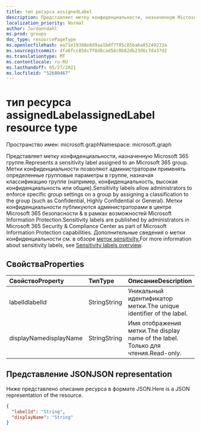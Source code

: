 ```yaml
---
title: тип ресурса assignedLabel
description: Представляет метку конфиденциальности, назначенную Microsoft 365 группе.
localization_priority: Normal
author: Jordanndahl
ms.prod: groups
doc_type: resourcePageType
ms.openlocfilehash: ea71e19388e8d9aa1bdf7f85c85ba6a85249233a
ms.sourcegitcommit: 4fa6fcc058c7f8d8cad58c0b82db23d6c7da37d2
ms.translationtype: MT
ms.contentlocale: ru-RU
ms.lasthandoff: 05/27/2021
ms.locfileid: "52680467"
---
```

# <a name="assignedlabel-resource-type"></a><span data-ttu-id="28cb4-103">тип ресурса assignedLabel</span><span class="sxs-lookup"><span data-stu-id="28cb4-103">assignedLabel resource type</span></span>

<span data-ttu-id="28cb4-104">Пространство имен: microsoft.graph</span><span class="sxs-lookup"><span data-stu-id="28cb4-104">Namespace: microsoft.graph</span></span>

<span data-ttu-id="28cb4-105">Представляет метку конфиденциальности, назначенную Microsoft 365 группе.</span><span class="sxs-lookup"><span data-stu-id="28cb4-105">Represents a sensitivity label assigned to an Microsoft 365 group.</span></span> <span data-ttu-id="28cb4-106">Метки конфиденциальности позволяют администраторам применять определенные групповые параметры в группе, назначая классификацию группе (например, конфиденциальность, высокая конфиденциальность или общие).</span><span class="sxs-lookup"><span data-stu-id="28cb4-106">Sensitivity labels allow administrators to enforce specific group settings on a group by assigning a classification to the group (such as Confidential, Highly Confidential or General).</span></span> <span data-ttu-id="28cb4-107">Метки конфиденциальности публикуются администраторами в центре Microsoft 365 безопасности & в рамках возможностей Microsoft Information Protection.</span><span class="sxs-lookup"><span data-stu-id="28cb4-107">Sensitivity labels are published by administrators in Microsoft 365 Security & Compliance Center as part of Microsoft Information Protection capabilities.</span></span> <span data-ttu-id="28cb4-108">Дополнительные сведения о метки конфиденциальности см. в обзоре [меток sensitivity.](/microsoft-365/compliance/sensitivity-labels?view=o365-worldwide)</span><span class="sxs-lookup"><span data-stu-id="28cb4-108">For more information about sensitivity labels, see [Sensitivity labels overview](/microsoft-365/compliance/sensitivity-labels?view=o365-worldwide).</span></span>

## <a name="properties"></a><span data-ttu-id="28cb4-109">Свойства</span><span class="sxs-lookup"><span data-stu-id="28cb4-109">Properties</span></span>
| <span data-ttu-id="28cb4-110">Свойство</span><span class="sxs-lookup"><span data-stu-id="28cb4-110">Property</span></span>     | <span data-ttu-id="28cb4-111">Тип</span><span class="sxs-lookup"><span data-stu-id="28cb4-111">Type</span></span>   |<span data-ttu-id="28cb4-112">Описание</span><span class="sxs-lookup"><span data-stu-id="28cb4-112">Description</span></span>|
|:---------------|:--------|:----------|
|<span data-ttu-id="28cb4-113">labelId</span><span class="sxs-lookup"><span data-stu-id="28cb4-113">labelId</span></span>|<span data-ttu-id="28cb4-114">String</span><span class="sxs-lookup"><span data-stu-id="28cb4-114">String</span></span>|<span data-ttu-id="28cb4-115">Уникальный идентификатор метки.</span><span class="sxs-lookup"><span data-stu-id="28cb4-115">The unique identifier of the label.</span></span>|
|<span data-ttu-id="28cb4-116">displayName</span><span class="sxs-lookup"><span data-stu-id="28cb4-116">displayName</span></span>|<span data-ttu-id="28cb4-117">String</span><span class="sxs-lookup"><span data-stu-id="28cb4-117">String</span></span>|<span data-ttu-id="28cb4-118">Имя отображения метки.</span><span class="sxs-lookup"><span data-stu-id="28cb4-118">The display name of the label.</span></span> <span data-ttu-id="28cb4-119">Только для чтения.</span><span class="sxs-lookup"><span data-stu-id="28cb4-119">Read-only.</span></span>|

## <a name="json-representation"></a><span data-ttu-id="28cb4-120">Представление JSON</span><span class="sxs-lookup"><span data-stu-id="28cb4-120">JSON representation</span></span>

<span data-ttu-id="28cb4-121">Ниже представлено описание ресурса в формате JSON.</span><span class="sxs-lookup"><span data-stu-id="28cb4-121">Here is a JSON representation of the resource.</span></span>

<!-- {
  "blockType": "resource",
  "optionalProperties": [
  ],
  "@odata.type": "microsoft.graph.assignedLabel"
}-->

```json
{
  "labelId": "String",
  "displayName": "String"
}
```


<!-- uuid: 8fcb5dbc-d5aa-4681-8e31-b001d5168d79
2015-10-25 14:57:30 UTC -->
<!--
{
  "type": "#page.annotation",
  "description": "assignedLabel resource",
  "keywords": "",
  "section": "documentation",
  "tocPath": "",
  "suppressions": []
}
-->